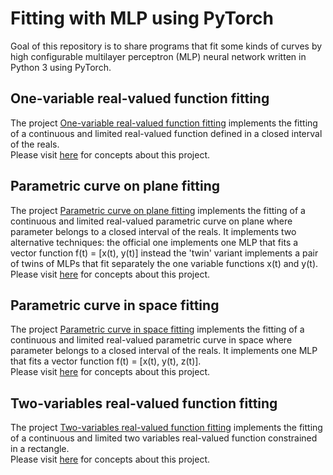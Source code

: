 # Fitting with MLP using PyTorch
Goal of this repository is to share programs that fit some kinds of curves by high configurable multilayer perceptron (MLP) neural network written in Python 3 using PyTorch.

## One-variable real-valued function fitting
The project [One-variable real-valued function fitting](./one-variable-function-fitting) implements the fitting of a continuous and limited real-valued function defined in a closed interval of the reals.<br />
Please visit [here](https://computationalmindset.com/en/neural-networks/one-variable-real-function-fitting-with-pytorch.html) for concepts about this project.

## Parametric curve on plane fitting
The project [Parametric curve on plane fitting](./parametric-curve-on-plane-fitting) implements the fitting of a continuous and limited real-valued parametric curve on plane where parameter belongs to a closed interval of the reals. It implements two alternative techniques: the official one implements one MLP that fits a vector function f(t) = [x(t), y(t)] instead the 'twin' variant implements a pair of twins of MLPs that fit separately the one variable functions x(t) and y(t).<br />
Please visit [here](https://computationalmindset.com/en/neural-networks/parametric-curve-on-plane-fitting-with-pytorch.html) for concepts about this project.

## Parametric curve in space fitting
The project [Parametric curve in space fitting](./parametric-curve-in-space-fitting) implements the fitting of a continuous and limited real-valued parametric curve in space where parameter belongs to a closed interval of the reals. It implements one MLP that fits a vector function f(t) = [x(t), y(t), z(t)].<br />
Please visit [here](https://computationalmindset.com/en/neural-networks/parametric-curve-in-space-fitting-with-pytorch.html) for concepts about this project.

## Two-variables real-valued function fitting
The project [Two-variables real-valued function fitting](./two-variables-function-fitting) implements the fitting of a continuous and limited two variables real-valued function constrained in a rectangle.<br />
Please visit [here](https://computationalmindset.com/en/neural-networks/two-variables-real-function-fitting-with-pytorch.html) for concepts about this project.
